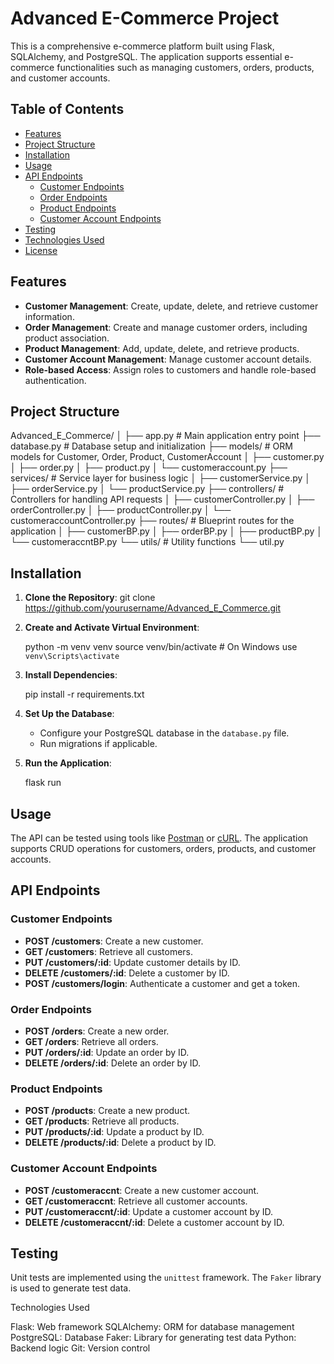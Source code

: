 # Advanced E-Commerce Project

This is a comprehensive e-commerce platform built using Flask, SQLAlchemy, and PostgreSQL. The application supports essential e-commerce functionalities such as managing customers, orders, products, and customer accounts.

## Table of Contents
- [Features](#features)
- [Project Structure](#project-structure)
- [Installation](#installation)
- [Usage](#usage)
- [API Endpoints](#api-endpoints)
  - [Customer Endpoints](#customer-endpoints)
  - [Order Endpoints](#order-endpoints)
  - [Product Endpoints](#product-endpoints)
  - [Customer Account Endpoints](#customer-account-endpoints)
- [Testing](#testing)
- [Technologies Used](#technologies-used)
- [License](#license)

## Features
- **Customer Management**: Create, update, delete, and retrieve customer information.
- **Order Management**: Create and manage customer orders, including product association.
- **Product Management**: Add, update, delete, and retrieve products.
- **Customer Account Management**: Manage customer account details.
- **Role-based Access**: Assign roles to customers and handle role-based authentication.

## Project Structure
Advanced_E_Commerce/
│
├── app.py # Main application entry point
├── database.py # Database setup and initialization
├── models/ # ORM models for Customer, Order, Product, CustomerAccount
│ ├── customer.py
│ ├── order.py
│ ├── product.py
│ └── customeraccount.py
├── services/ # Service layer for business logic
│ ├── customerService.py
│ ├── orderService.py
│ └── productService.py
├── controllers/ # Controllers for handling API requests
│ ├── customerController.py
│ ├── orderController.py
│ ├── productController.py
│ └── customeraccountController.py
├── routes/ # Blueprint routes for the application
│ ├── customerBP.py
│ ├── orderBP.py
│ ├── productBP.py
│ └── customeraccntBP.py
└── utils/ # Utility functions
└── util.py

## Installation

1. **Clone the Repository**:
    git clone https://github.com/yourusername/Advanced_E_Commerce.git

2. **Create and Activate Virtual Environment**:
   
    python -m venv venv
    source venv/bin/activate  # On Windows use `venv\Scripts\activate`

3. **Install Dependencies**:
  
    pip install -r requirements.txt

4. **Set Up the Database**:
    - Configure your PostgreSQL database in the `database.py` file.
    - Run migrations if applicable.

5. **Run the Application**:

    flask run

## Usage

The API can be tested using tools like [Postman](https://www.postman.com/) or [cURL](https://curl.se/). The application supports CRUD operations for customers, orders, products, and customer accounts.

## API Endpoints

### Customer Endpoints

- **POST /customers**: Create a new customer.
- **GET /customers**: Retrieve all customers.
- **PUT /customers/:id**: Update customer details by ID.
- **DELETE /customers/:id**: Delete a customer by ID.
- **POST /customers/login**: Authenticate a customer and get a token.

### Order Endpoints

- **POST /orders**: Create a new order.
- **GET /orders**: Retrieve all orders.
- **PUT /orders/:id**: Update an order by ID.
- **DELETE /orders/:id**: Delete an order by ID.

### Product Endpoints

- **POST /products**: Create a new product.
- **GET /products**: Retrieve all products.
- **PUT /products/:id**: Update a product by ID.
- **DELETE /products/:id**: Delete a product by ID.

### Customer Account Endpoints

- **POST /customeraccnt**: Create a new customer account.
- **GET /customeraccnt**: Retrieve all customer accounts.
- **PUT /customeraccnt/:id**: Update a customer account by ID.
- **DELETE /customeraccnt/:id**: Delete a customer account by ID.

## Testing

Unit tests are implemented using the `unittest` framework. The `Faker` library is used to generate test data.

Technologies Used

Flask: Web framework
SQLAlchemy: ORM for database management
PostgreSQL: Database
Faker: Library for generating test data
Python: Backend logic
Git: Version control
